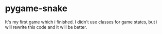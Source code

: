 # pygame-snake
It's my first game which i finished. I didn't use classes for game states, but i will rewrite this code and it will be better.
